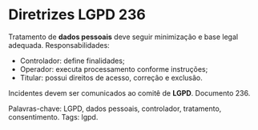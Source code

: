 # Diretrizes LGPD 236

Tratamento de **dados pessoais** deve seguir minimização e base legal adequada.
Responsabilidades:
- Controlador: define finalidades;
- Operador: executa processamento conforme instruções;
- Titular: possui direitos de acesso, correção e exclusão.

Incidentes devem ser comunicados ao comitê de **LGPD**. Documento 236.

Palavras-chave: LGPD, dados pessoais, controlador, tratamento, consentimento.
Tags: lgpd.
